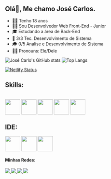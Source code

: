 ## Olá👋, Me chamo José Carlos.
- 👦🏽 Tenho 18 anos
- 🧑‍💻 Sou Desenvolvedor Web Front-End - Junior
- 🎓 Estudando a área de Back-End
- 📔 3/3 Tec. Desenvolvimento de Sistema
- 🎓 0/5 Analise e Desenvolvimento de Sistema
- 🙋🏽 Pronouns: Ele/Dele

![José Carlo's GitHub stats](https://github-readme-stats.vercel.app/api?username=josecarlos006&show_icons=true&theme=dracula)
![Top Langs](https://github-readme-stats.vercel.app/api/top-langs/?username=josecarlos006&layout=compact&theme=dracula)

[![Netlify Status](https://api.netlify.com/api/v1/badges/35a40b52-038e-4388-8053-0b9a17228e27/deploy-status)](https://ze-carlos-portifolio.netlify.app/)


## Skills:
<div><br>
   <img align="center" height="50" width="50" src="https://devicons.dev.br/icons?icon=CSS&theme=dark"/>
   <img align="center" height="50" width="50" src="https://devicons.dev.br/icons?icon=HTML&theme=dark"/>
   <img align="center" height="50" width="50" src="https://devicons.dev.br/icons?icon=Java&theme=light"/>
   <img align="center" height="50" width="50" src="https://devicons.dev.br/icons?icon=JavaScript&theme=light"/>
   <img align="center" height="50" width="50" src="https://devicons.dev.br/icons?icon=Python&theme=dark"/>
</div>

## IDE:
<div style="display: inline-block">
   <img align="center" height="50" width="50" src="https://img.shields.io/badge/Android_Studio-3DDC84?style=for-the-badge&logo=android-studio&logoColor=white" />
   <img align="center" height="50" width="50" src="https://img.shields.io/badge/sublime_text-%23575757.svg?&style=for-the-badge&logo=sublime-text&logoColor=important" />
   <img align="center" height="50" width="50" src="https://img.shields.io/badge/Visual_Studio_Code-0078D4?style=for-the-badge&logo=visual%20studio%20code&logoColor=white" />
</div>


#### Minhas Redes:

<a href="https://www.linkedin.com/in/jos%C3%A9-carlos-5b5893272/">
   <img src="https://img.shields.io/badge/LinkedIn-0077B5?style=for-the-badge&logo=linkedin&logoColor=white" />
 </a>
 <a href="https://linktr.ee/josecarlos081">
   <img src="https://img.shields.io/badge/website-000000?style=for-the-badge&logo=About.me&logoColor=white" />
 </a>
 <a href="https://instagram.com/z_carlos.kkj">
   <img src="https://img.shields.io/badge/Instagram-E4405F?style=for-the-badge&logo=instagram&logoColor=white" />
 </a>
 <a href="https://twitter.com/JosCarl31028089">
   <img src="https://img.shields.io/badge/Twitter-1DA1F2?style=for-the-badge&logo=twitter&logoColor=white" />
 </a>
